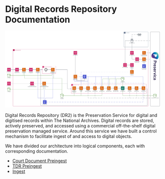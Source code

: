 # Digital Records Repository Documentation

![Diagram of DR2 components in AWS](/docs/images/dr2-diagram.png)

Digital Records Repository (DR2) is the Preservation Service for digital and digitised records within The National Archives. Digital records are stored, actively preserved, and accessed using a commercial off-the-shelf digital preservation managed service. Around this service we have built a control mechanism to facilitate ingest of and access to digital objects.

We have divided our architecture into logical components, each with corresponding documentation.

- [Court Document Preingest](/docs/preingest-court-documents.md)
- [TDR Preingest]()
- [Ingest](./ingest.md)
